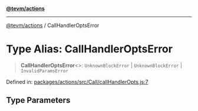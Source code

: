 [**@tevm/actions**](../README.md)

***

[@tevm/actions](../globals.md) / CallHandlerOptsError

# Type Alias: CallHandlerOptsError

> **CallHandlerOptsError**\<\>: `UnknownBlockError` \| `UnknownBlockError` \| `InvalidParamsError`

Defined in: [packages/actions/src/Call/callHandlerOpts.js:7](https://github.com/evmts/tevm-monorepo/blob/main/packages/actions/src/Call/callHandlerOpts.js#L7)

## Type Parameters
